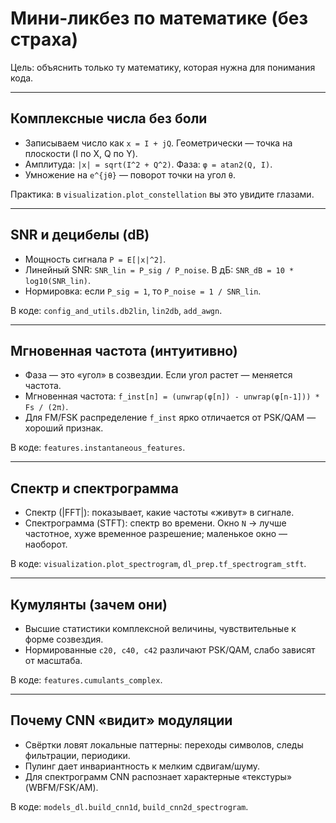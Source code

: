# Мини-ликбез по математике (без страха)

Цель: объяснить только ту математику, которая нужна для понимания кода.

---

## Комплексные числа без боли

- Записываем число как `x = I + jQ`. Геометрически — точка на плоскости (I по X, Q по Y).
- Амплитуда: `|x| = sqrt(I^2 + Q^2)`. Фаза: `φ = atan2(Q, I)`.
- Умножение на `e^{jθ}` — поворот точки на угол `θ`.

Практика: в `visualization.plot_constellation` вы это увидите глазами.

---

## SNR и децибелы (dB)

- Мощность сигнала `P = E[|x|^2]`.
- Линейный SNR: `SNR_lin = P_sig / P_noise`. В дБ: `SNR_dB = 10 * log10(SNR_lin)`.
- Нормировка: если `P_sig = 1`, то `P_noise = 1 / SNR_lin`.

В коде: `config_and_utils.db2lin`, `lin2db`, `add_awgn`.

---

## Мгновенная частота (интуитивно)

- Фаза — это «угол» в созвездии. Если угол растет — меняется частота.
- Мгновенная частота: `f_inst[n] = (unwrap(φ[n]) - unwrap(φ[n-1])) * Fs / (2π)`.
- Для FM/FSK распределение `f_inst` ярко отличается от PSK/QAM — хороший признак.

В коде: `features.instantaneous_features`.

---

## Спектр и спектрограмма

- Спектр (|FFT|): показывает, какие частоты «живут» в сигнале.
- Спектрограмма (STFT): спектр во времени. Окно `N` → лучше частотное, хуже временное разрешение; маленькое окно — наоборот.

В коде: `visualization.plot_spectrogram`, `dl_prep.tf_spectrogram_stft`.

---

## Кумулянты (зачем они)

- Высшие статистики комплексной величины, чувствительные к форме созвездия.
- Нормированные `c20, c40, c42` различают PSK/QAM, слабо зависят от масштаба.

В коде: `features.cumulants_complex`.

---

## Почему CNN «видит» модуляции

- Свёртки ловят локальные паттерны: переходы символов, следы фильтрации, периодики.
- Пулинг дает инвариантность к мелким сдвигам/шуму.
- Для спектрограмм CNN распознает характерные «текстуры» (WBFM/FSK/AM).

В коде: `models_dl.build_cnn1d`, `build_cnn2d_spectrogram`.